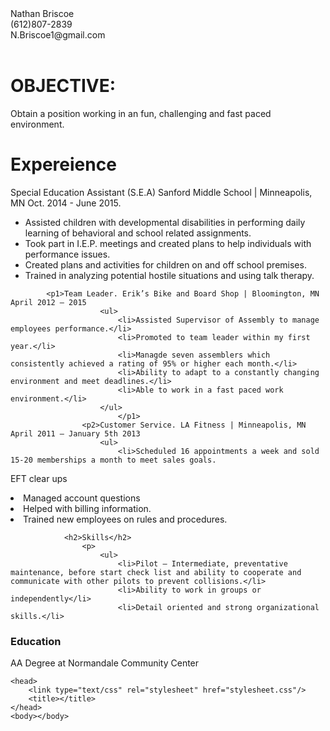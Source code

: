 <!DOCTYPE html>
<html>
 <div id="header">Nathan Briscoe</d>
            <div class=".left">(612)807-2839</div>   
            <div class=".right">N.Briscoe1@gmail.com</div>
            <br>
            <div id="footer"><h1>OBJECTIVE:</h1>
Obtain a position working in an fun, challenging and fast paced environment.
</div>
            <div class="jumbotron">
      <div class="background">
      <div class=".left">
                <h1>Expereience</h1>
                    <p>Special Education Assistant (S.E.A) Sanford Middle School | Minneapolis, MN Oct. 2014 - June 2015.
                        <ul>
                            <li>Assisted children with developmental disabilities in performing daily learning of behavioral and school related assignments.</li>
                            <li>Took part in I.E.P. meetings and created plans to help individuals with performance issues.</li>
                            <li>Created plans and activities for children on and off school premises.</li>
                            <li>Trained in analyzing potential hostile situations and using talk therapy.</li>
                        </ul>
		   </p>
	
		    <p1>Team Leader. Erik’s Bike and Board Shop | Bloomington, MN April 2012 – 2015
                        <ul>
                            <li>Assisted Supervisor of Assembly to manage employees performance.</li>
                            <li>Promoted to team leader within my first year.</li>
                            <li>Managde seven assemblers which consistently achieved a rating of 95% or higher each month.</li>
                            <li>Ability to adapt to a constantly changing environment and meet deadlines.</li>
                            <li>Able to work in a fast paced work environment.</li>
                        </ul>
                            </p1>
                    <p2>Customer Service. LA Fitness | Minneapolis, MN April 2011 – January 5th 2013
                        <ul>
                            <li>Scheduled 16 appointments a week and sold 15-20 memberships a month to meet sales goals.
EFT clear ups</li>
                            <li>Managed account questions</li>
			    <li>Helped with billing information.</li>
                            <li>Trained new employees on rules and procedures.</li>
                        </ul>
</p2>

                <h2>Skills</h2>
                    <p>
                        <ul>
                            <li>Pilot – Intermediate, preventative maintenance, before start check list and ability to cooperate and communicate with other pilots to prevent collisions.</li>
                            <li>Ability to work in groups or independently</li>
                            <li>Detail oriented and strong organizational skills.</li>
</p>
                <h3>Education</h3>
                    <p>AA Degree at Normandale Community Center</P>

	<head>
		<link type="text/css" rel="stylesheet" href="stylesheet.css"/>
		<title></title>
	</head>
	<body></body>
</html>
